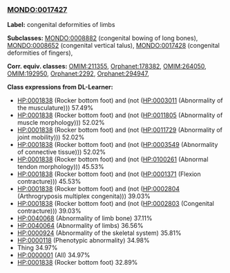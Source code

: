 
### [MONDO:0017427](http://purl.obolibrary.org/obo/MONDO_0017427)
**Label:** congenital deformities of limbs

**Subclasses:** [MONDO:0008882](http://purl.obolibrary.org/obo/MONDO_0008882) (congenital bowing of long bones), [MONDO:0008652](http://purl.obolibrary.org/obo/MONDO_0008652) (congenital vertical talus), [MONDO:0017428](http://purl.obolibrary.org/obo/MONDO_0017428) (congenital deformities of fingers), 

**Corr. equiv. classes:** [OMIM:211355](http://purl.obolibrary.org/obo/OMIM_211355), [Orphanet:178382](http://www.orpha.net/ORDO/Orphanet_178382), [OMIM:264050](http://purl.obolibrary.org/obo/OMIM_264050), [OMIM:192950](http://purl.obolibrary.org/obo/OMIM_192950), [Orphanet:2292](http://www.orpha.net/ORDO/Orphanet_2292), [Orphanet:294947](http://www.orpha.net/ORDO/Orphanet_294947), 

**Class expressions from DL-Learner:**

- [HP:0001838](http://purl.obolibrary.org/obo/HP_0001838) (Rocker bottom foot) and (not ([HP:0003011](http://purl.obolibrary.org/obo/HP_0003011) (Abnormality of the musculature))) 57.49%
- [HP:0001838](http://purl.obolibrary.org/obo/HP_0001838) (Rocker bottom foot) and (not ([HP:0011805](http://purl.obolibrary.org/obo/HP_0011805) (Abnormality of muscle morphology))) 52.02%
- [HP:0001838](http://purl.obolibrary.org/obo/HP_0001838) (Rocker bottom foot) and (not ([HP:0011729](http://purl.obolibrary.org/obo/HP_0011729) (Abnormality of joint mobility))) 52.02%
- [HP:0001838](http://purl.obolibrary.org/obo/HP_0001838) (Rocker bottom foot) and (not ([HP:0003549](http://purl.obolibrary.org/obo/HP_0003549) (Abnormality of connective tissue))) 52.02%
- [HP:0001838](http://purl.obolibrary.org/obo/HP_0001838) (Rocker bottom foot) and (not ([HP:0100261](http://purl.obolibrary.org/obo/HP_0100261) (Abnormal tendon morphology))) 45.53%
- [HP:0001838](http://purl.obolibrary.org/obo/HP_0001838) (Rocker bottom foot) and (not ([HP:0001371](http://purl.obolibrary.org/obo/HP_0001371) (Flexion contracture))) 45.53%
- [HP:0001838](http://purl.obolibrary.org/obo/HP_0001838) (Rocker bottom foot) and (not ([HP:0002804](http://purl.obolibrary.org/obo/HP_0002804) (Arthrogryposis multiplex congenita))) 39.03%
- [HP:0001838](http://purl.obolibrary.org/obo/HP_0001838) (Rocker bottom foot) and (not ([HP:0002803](http://purl.obolibrary.org/obo/HP_0002803) (Congenital contracture))) 39.03%
- [HP:0040068](http://purl.obolibrary.org/obo/HP_0040068) (Abnormality of limb bone) 37.11%
- [HP:0040064](http://purl.obolibrary.org/obo/HP_0040064) (Abnormality of limbs) 36.56%
- [HP:0000924](http://purl.obolibrary.org/obo/HP_0000924) (Abnormality of the skeletal system) 35.81%
- [HP:0000118](http://purl.obolibrary.org/obo/HP_0000118) (Phenotypic abnormality) 34.98%
- Thing 34.97%
- [HP:0000001](http://purl.obolibrary.org/obo/HP_0000001) (All) 34.97%
- [HP:0001838](http://purl.obolibrary.org/obo/HP_0001838) (Rocker bottom foot) 32.89%


